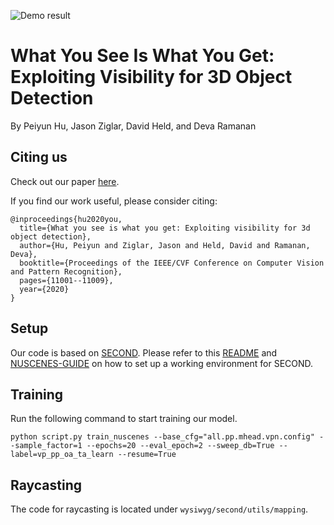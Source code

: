 ![Demo result](https://raw.githubusercontent.com/peiyunh/wysiwyg/master/demo.jpg)

# What You See Is What You Get: Exploiting Visibility for 3D Object Detection
By Peiyun Hu, Jason Ziglar, David Held, and Deva Ramanan

## Citing us
Check out our paper [here](http://openaccess.thecvf.com/content_CVPR_2020/papers/Hu_What_You_See_is_What_You_Get_Exploiting_Visibility_for_CVPR_2020_paper.pdf). 

If you find our work useful, please consider citing:
```
@inproceedings{hu2020you,
  title={What you see is what you get: Exploiting visibility for 3d object detection},
  author={Hu, Peiyun and Ziglar, Jason and Held, David and Ramanan, Deva},
  booktitle={Proceedings of the IEEE/CVF Conference on Computer Vision and Pattern Recognition},
  pages={11001--11009},
  year={2020}
}
```

## Setup
Our code is based on [SECOND](https://github.com/traveller59/second.pytorch). Please refer to this [README](https://github.com/traveller59/second.pytorch/blob/master/README.md) and [NUSCENES-GUIDE](https://github.com/traveller59/second.pytorch/blob/master/NUSCENES-GUIDE.md) on how to set up a working environment for SECOND. 


## Training

Run the following command to start training our model. 
```
python script.py train_nuscenes --base_cfg="all.pp.mhead.vpn.config" --sample_factor=1 --epochs=20 --eval_epoch=2 --sweep_db=True --label=vp_pp_oa_ta_learn --resume=True
```

## Raycasting

The code for raycasting is located under `wysiwyg/second/utils/mapping`. 
